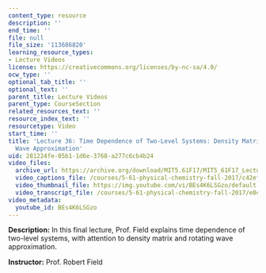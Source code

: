 ```yaml
---
content_type: resource
description: ''
end_time: ''
file: null
file_size: '113686820'
learning_resource_types:
- Lecture Videos
license: https://creativecommons.org/licenses/by-nc-sa/4.0/
ocw_type: ''
optional_tab_title: ''
optional_text: ''
parent_title: Lecture Videos
parent_type: CourseSection
related_resources_text: ''
resource_index_text: ''
resourcetype: Video
start_time: ''
title: 'Lecture 36: Time Dependence of Two-Level Systems: Density Matrix, Rotating
  Wave Approximation'
uid: 281224fe-05b1-1d6e-3768-a277c6cb4b24
video_files:
  archive_url: https://archive.org/download/MIT5.61F17/MIT5_61F17_Lecture_36_300k.mp4
  video_captions_file: /courses/5-61-physical-chemistry-fall-2017/c42ef1403ac353bfbedd5b2160559930_BEs4K6LSGzo.vtt
  video_thumbnail_file: https://img.youtube.com/vi/BEs4K6LSGzo/default.jpg
  video_transcript_file: /courses/5-61-physical-chemistry-fall-2017/e0cc7ccb868b496a2abdb74841125474_BEs4K6LSGzo.pdf
video_metadata:
  youtube_id: BEs4K6LSGzo
---
```


**Description:** In this final lecture, Prof. Field explains time dependence of two-level systems, with attention to density matrix and rotating wave approximation.

**Instructor:** Prof. Robert Field

